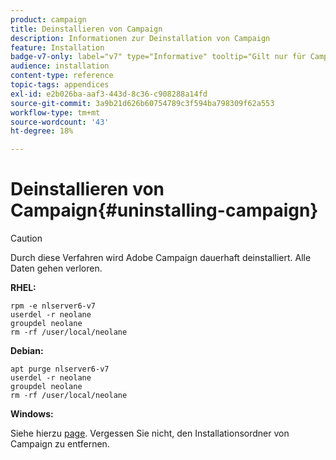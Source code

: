 ```yaml
---
product: campaign
title: Deinstallieren von Campaign
description: Informationen zur Deinstallation von Campaign
feature: Installation
badge-v7-only: label="v7" type="Informative" tooltip="Gilt nur für Campaign Classic v7"
audience: installation
content-type: reference
topic-tags: appendices
exl-id: e2b026ba-aaf3-443d-8c36-c908288a14fd
source-git-commit: 3a9b21d626b60754789c3f594ba798309f62a553
workflow-type: tm+mt
source-wordcount: '43'
ht-degree: 18%

---
```


# Deinstallieren von Campaign{#uninstalling-campaign}



>[!CAUTION]
>
>Durch diese Verfahren wird Adobe Campaign dauerhaft deinstalliert. Alle Daten gehen verloren.

**RHEL:**

```
rpm -e nlserver6-v7
userdel -r neolane
groupdel neolane
rm -rf /user/local/neolane
```

**Debian:**

```
apt purge nlserver6-v7
userdel -r neolane
groupdel neolane
rm -rf /user/local/neolane
```

**Windows:**

Siehe hierzu [page](../../migration/using/migrating-in-windows-for-adobe-campaign-7.md#deleting-and-cleansing-adobe-campaign-previous-version). Vergessen Sie nicht, den Installationsordner von Campaign zu entfernen.

